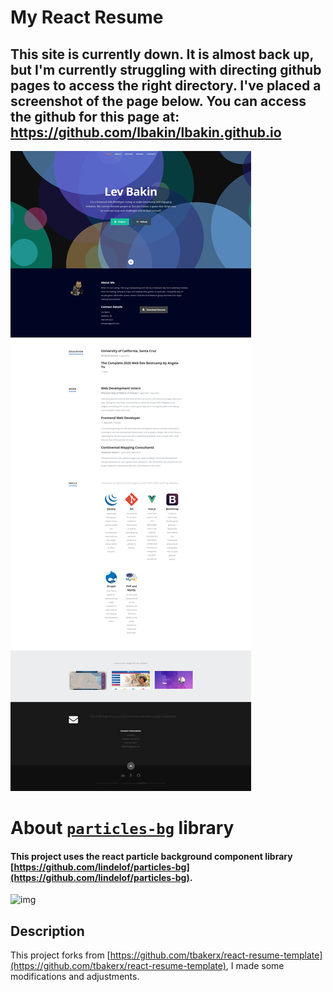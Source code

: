 # My React Resume     

## This site is currently down. It is almost back up, but I'm currently struggling with directing github pages to access the right directory. I've placed a screenshot of the page below. You can access the github for this page at: https://github.com/lbakin/lbakin.github.io


![img](https://github.com/lbakin/lbakin.github.io/blob/master/public/images/screenshot_site_img.jpg)

# About [`particles-bg`](https://github.com/lindelof/particles-bg) library
#### This project uses the react particle background component library [https://github.com/lindelof/particles-bg](https://github.com/lindelof/particles-bg).

![img](https://github.com/lindelof/particles-bg/raw/master/image/03.jpg?raw=true)

## Description
This project forks from [https://github.com/tbakerx/react-resume-template](https://github.com/tbakerx/react-resume-template), I made some modifications and adjustments.
